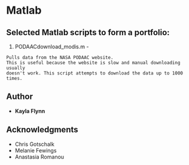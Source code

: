 # Matlab

## Selected Matlab scripts to form a portfolio:

1. PODAACdownload_modis.m -  
```
Pulls data from the NASA PODAAC website. 
This is useful because the website is slow and manual downloading usually
doesn't work. This script attempts to download the data up to 1000 times.
``` 

## Author

* **Kayla Flynn**


## Acknowledgments

* Chris Gotschalk
* Melanie Fewings
* Anastasia Romanou
